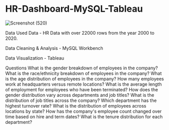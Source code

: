 # HR-Dashboard-MySQL-Tableau
 
![Screenshot (520)](https://github.com/Nolimit-1/HR-Dashboard-MySQL-Tableau/assets/96751384/bc224f9f-9663-478e-855f-c511a8857ec8)


Data Used
Data - HR Data with over 22000 rows from the year 2000 to 2020.

Data Cleaning & Analysis - MySQL Workbench

Data Visualization - Tableau

Questions
What is the gender breakdown of employees in the company?
What is the race/ethnicity breakdown of employees in the company?
What is the age distribution of employees in the company?
How many employees work at headquarters versus remote locations?
What is the average length of employment for employees who have been terminated?
How does the gender distribution vary across departments and job titles?
What is the distribution of job titles across the company?
Which department has the highest turnover rate?
What is the distribution of employees across locations by state?
How has the company's employee count changed over time based on hire and term dates?
What is the tenure distribution for each department?
